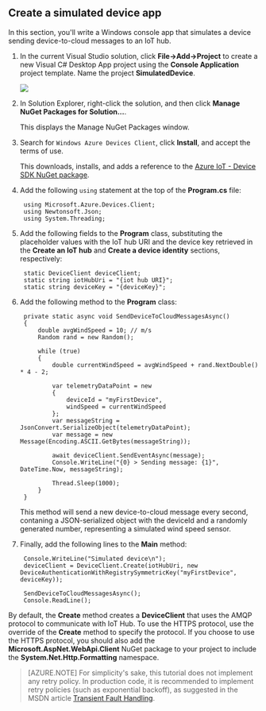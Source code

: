 ## Create a simulated device app

In this section, you'll write a Windows console app that simulates a device sending device-to-cloud messages to an IoT hub.

1. In the current Visual Studio solution, click **File->Add->Project** to create a new Visual C# Desktop App project using the **Console  Application** project template. Name the project **SimulatedDevice**.

   	![][30]

2. In Solution Explorer, right-click the solution, and then click **Manage NuGet Packages for Solution...**.

	This displays the Manage NuGet Packages window.

3. Search for `Windows Azure Devices Client`, click **Install**, and accept the terms of use.

	This downloads, installs, and adds a reference to the [Azure IoT - Device SDK NuGet package].

4. Add the following `using` statement at the top of the **Program.cs** file:

		using Microsoft.Azure.Devices.Client;
        using Newtonsoft.Json;
        using System.Threading;

5. Add the following fields to the **Program** class, substituting the placeholder values with the IoT hub URI and the device key retrieved in the **Create an IoT hub** and **Create a device identity** sections, respectively:

		static DeviceClient deviceClient;
        static string iotHubUri = "{iot hub URI}";
        static string deviceKey = "{deviceKey}";

6. Add the following method to the **Program** class:

		private static async void SendDeviceToCloudMessagesAsync()
        {
            double avgWindSpeed = 10; // m/s
            Random rand = new Random();

            while (true)
            {
                double currentWindSpeed = avgWindSpeed + rand.NextDouble() * 4 - 2;

                var telemetryDataPoint = new
                {
                    deviceId = "myFirstDevice",
                    windSpeed = currentWindSpeed
                };
                var messageString = JsonConvert.SerializeObject(telemetryDataPoint);
                var message = new Message(Encoding.ASCII.GetBytes(messageString));

                await deviceClient.SendEventAsync(message);
                Console.WriteLine("{0} > Sending message: {1}", DateTime.Now, messageString);

                Thread.Sleep(1000);
            }
        }

	This method will send a new device-to-cloud message every second, contaning a JSON-serialized object with the deviceId and a randomly generated number, representing a simulated wind speed sensor.

7. Finally, add the following lines to the **Main** method:

        Console.WriteLine("Simulated device\n");
        deviceClient = DeviceClient.Create(iotHubUri, new DeviceAuthenticationWithRegistrySymmetricKey("myFirstDevice", deviceKey));

        SendDeviceToCloudMessagesAsync();
        Console.ReadLine();

  By default, the **Create** method creates a **DeviceClient** that uses the AMQP protocol to communicate with IoT Hub. To use the HTTPS protocol, use the override of the **Create** method to specify the protocol. If you choose to use the HTTPS protocol, you should also add the **Microsoft.AspNet.WebApi.Client** NuGet package to your project to include the **System.Net.Http.Formatting** namespace.


> [AZURE.NOTE] For simplicity's sake, this tutorial does not implement any retry policy. In production code, it is recommended to implement retry policies (such as exponential backoff), as suggested in the MSDN article [Transient Fault Handling].

<!-- Links -->

[Azure IoT - Device SDK NuGet package]: https://www.nuget.org/packages/Microsoft.Azure.Devices.Client/
[Transient Fault Handling]: https://msdn.microsoft.com/zh-cn/library/hh680901(v=pandp.50).aspx

<!-- Images -->
[30]: ./media/iot-hub-getstarted-device-csharp/create-identity-csharp1.png
